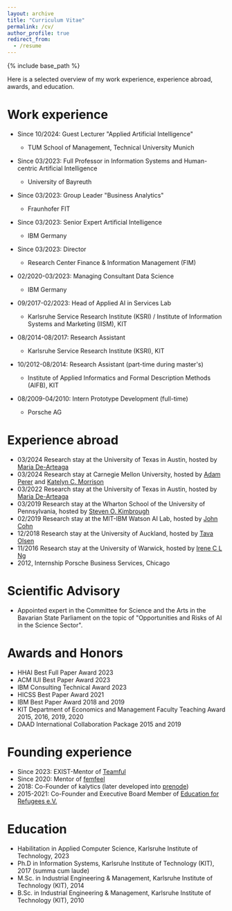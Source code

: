 ```yaml
---
layout: archive
title: "Curriculum Vitae"
permalink: /cv/
author_profile: true
redirect_from:
  - /resume
---
```


{% include base_path %}

Here is a selected overview of my work experience, experience abroad, awards, and education.

Work experience
======
* Since 10/2024: Guest Lecturer "Applied Artificial Intelligence"
  * TUM School of Management, Technical University Munich
    
* Since 03/2023: Full Professor in Information Systems and Human-centric Artificial Intelligence
  * University of Bayreuth

* Since 03/2023: Group Leader "Business Analytics"
  * Fraunhofer FIT  

* Since 03/2023: Senior Expert Artificial Intelligence
  * IBM Germany

* Since 03/2023: Director 
  * Research Center Finance & Information Management (FIM)

* 02/2020-03/2023: Managing Consultant Data Science
  * IBM Germany

* 09/2017-02/2023: Head of Applied AI in Services Lab
  * Karlsruhe Service Research Institute (KSRI) / Institute of Information Systems and Marketing (IISM), KIT

* 08/2014-08/2017: Research Assistant
  * Karlsruhe Service Research Institute (KSRI), KIT

* 10/2012-08/2014: Research Assistant (part-time during master's)
  * Institute of Applied Informatics and Formal Description Methods (AIFB), KIT
 
* 08/2009-04/2010: Intern Prototype Development (full-time)
  * Porsche AG
  
Experience abroad
======

* 03/2024 Research stay at the University of Texas in Austin, hosted by [Maria De-Arteaga](https://mariadearteaga.com/)
* 03/2024 Research stay at Carnegie Mellon University, hosted by [Adam Perer](http://perer.org/) and [Katelyn C. Morrison](https://katelyn98.github.io/) 
* 03/2022 Research stay at the University of Texas in Austin, hosted by [Maria De-Arteaga](https://mariadearteaga.com/)
* 03/2019 Research stay at the Wharton School of the University of Pennsylvania, hosted by [Steven O. Kimbrough](https://oid.wharton.upenn.edu/profile/sok/#research)
* 02/2019 Research stay at the MIT-IBM Watson AI Lab, hosted by [John Cohn](https://en.wikipedia.org/wiki/John_Cohn)
* 12/2018 Research stay at the University of Auckland, hosted by [Tava Olsen](https://www.exec.auckland.ac.nz/programmes-and-courses-for-individuals/short-courses/presenter/?presenter=31363-tava-olsen)
* 11/2016 Research stay at the University of Warwick, hosted by [Irene C L Ng](https://ireneng.com/)
* 2012, Internship Porsche Business Services, Chicago

Scientific Advisory
======
* Appointed expert in the Committee for Science and the Arts in the Bavarian State Parliament on the topic of "Opportunities and Risks of AI in the Science Sector".

Awards and Honors
======
* HHAI Best Full Paper Award 2023
* ACM IUI Best Paper Award 2023
* IBM Consulting Technical Award 2023
* HICSS Best Paper Award 2021
* IBM Best Paper Award 2018 and 2019
* KIT Department of Economics and Management Faculty Teaching Award 2015, 2016, 2019, 2020
* DAAD International Collaboration Package 2015 and 2019

Founding experience
======
* Since 2023: EXIST-Mentor of [Teamful](https://www.teamful.de/)
* Since 2020: Mentor of [femfeel](https://www.femfeel.de/)
* 2018: Co-Founder of kalytics (later developed into [prenode](https://www.prenode.de/)) 
* 2015-2021: Co-Founder and Executive Board Member of [Education for Refugees e.V.](https://www.eduref.eu/)

Education
======
* Habilitation in Applied Computer Science, Karlsruhe Institute of Technology, 2023
* Ph.D in Information Systems, Karlsruhe Institute of Technology (KIT), 2017 (summa cum laude)
* M.Sc. in Industrial Engineering & Management, Karlsruhe Institute of Technology (KIT), 2014
* B.Sc. in Industrial Engineering & Management, Karlsruhe Institute of Technology (KIT), 2010

